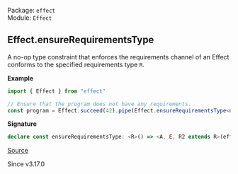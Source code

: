 Package: `effect`<br />
Module: `Effect`<br />

## Effect.ensureRequirementsType

A no-op type constraint that enforces the requirements channel of an Effect conforms to
the specified requirements type `R`.

**Example**

```ts
import { Effect } from "effect"

// Ensure that the program does not have any requirements.
const program = Effect.succeed(42).pipe(Effect.ensureRequirementsType<never>())
```

**Signature**

```ts
declare const ensureRequirementsType: <R>() => <A, E, R2 extends R>(effect: Effect<A, E, R2>) => Effect<A, E, R2>
```

[Source](https://github.com/Effect-TS/effect/tree/main/packages/effect/src/Effect.ts#L14803)

Since v3.17.0